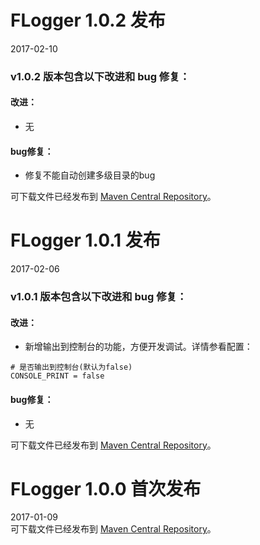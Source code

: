 # FLogger 1.0.2 发布  
2017-02-10  
### v1.0.2 版本包含以下改进和 bug 修复：  
#### 改进：  
* 无  

#### bug修复：  
* 修复不能自动创建多级目录的bug  

可下载文件已经发布到 [Maven Central Repository](http://repo1.maven.org/maven2/com/github/cyfonly/flogger/1.0.2/)。
  
  
# FLogger 1.0.1 发布
2017-02-06
### v1.0.1 版本包含以下改进和 bug 修复：
#### 改进：
* 新增输出到控制台的功能，方便开发调试。详情参看配置：  
```
# 是否输出到控制台(默认为false)
CONSOLE_PRINT = false
```
  
#### bug修复：
* 无 
  
可下载文件已经发布到 [Maven Central Repository](http://repo1.maven.org/maven2/com/github/cyfonly/flogger/1.0.1/)。
  
  
  
# FLogger 1.0.0 首次发布
2017-01-09  
可下载文件已经发布到 [Maven Central Repository](http://repo1.maven.org/maven2/com/github/cyfonly/flogger/1.0.0/)。

